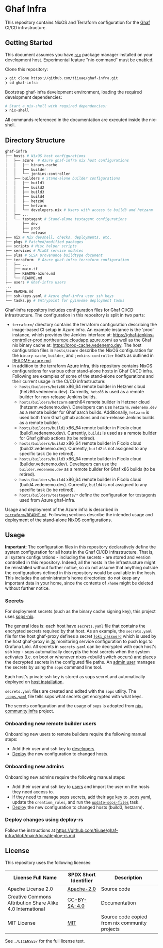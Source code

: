 <!--
SPDX-FileCopyrightText: 2022-2024 TII (SSRC) and the Ghaf contributors
SPDX-License-Identifier: CC-BY-SA-4.0
-->

# Ghaf Infra

This repository contains NixOS and Terraform configuration for the [Ghaf](https://github.com/tiiuae/ghaf) CI/CD infrastructure.

## Getting Started

This document assumes you have [`nix`](https://nixos.org/download.html) package manager installed on your development host.
Experimental feature "nix-command" must be enabled.

Clone this repository:

```bash
❯ git clone https://github.com/tiiuae/ghaf-infra.git
❯ cd ghaf-infra
```

Bootstrap ghaf-infra development environment, loading the required development dependencies:

```bash
# Start a nix-shell with required dependencies:
❯ nix-shell
```

All commands referenced in the documentation are executed inside the nix-shell.

## Directory Structure

```bash
ghaf-infra
├── hosts # NixOS host configurations
│   ├── azure  # Azure ghaf-infra nix host configurations
│   │   ├── binary-cache
│   │   ├── builder
│   │   └── jenkins-controller
│   ├── builders # Stand-alone builder configurations
│   │   ├── build1
│   │   ├── build2
│   │   ├── build3
│   │   ├── build4
│   │   ├── hetz86
│   │   ├── hetzarm
│   │   └── developers.nix # Users with access to build3 and hetzarm
│   ├── ...
│   └── testagent # Stand-alone testagent configurations
│       ├── dev
│       ├── prod
│       └── release
├── nix # Nix devshell, checks, deployments, etc.
├── pkgs # Patched/modified packages
├── scripts # Misc helper scripts
├── services # NixOS service modules
├── slsa # SLSA provenance buildtype document
├── terraform  # Azure ghaf-infra terraform configuration
│   ├── ...
│   ├── main.tf
│   ├── README-azure.md
│   └── README.md
├── users # Ghaf-infra users
...
├── README.md
├── ssh-keys.yaml # Azure ghaf-infra user ssh keys
└── tasks.py # Entrypoint for pyinvoke deployment tasks
```

Ghaf-infra repository includes configuration files for Ghaf CI/CD infrastructure.
The configuration in this repository is split in two parts:

- `terraform/` directory contains the terraform configuration describing the image-based CI setup in Azure infra. An example instance is the 'prod' instance, which provides the Jenkins interface at: <https://ghaf-jenkins-controller-prod.northeurope.cloudapp.azure.com/> as well as the Ghaf nix binary cache at: <https://prod-cache.vedenemo.dev>. The host configuration files in `hosts/azure` describe the NixOS configuration for the `binary-cache`, `builder`, and `jenkins-controller` hosts as outlined in [README-azure.md](https://github.com/tiiuae/ghaf-infra/blob/main/terraform/README-azure.md#image-based-builds).
- In addition to the terraform Azure infra, this repository contains NixOS configurations for various other stand-alone hosts in Ghaf CI/CD infra.
  Following are examples of some of the stand-alone configurations and their current usage in the CI/CD infrastructure:
  - `hosts/builders/hetz86` x86_64 remote builder in Hetzner cloud (hetz86.vedenemo.dev). Currently, `hetz86` is used as a remote builder for non-release Jenkins builds.
  - `hosts/builders/hetzarm` aarch64 remote builder in Hetzner cloud (hetzarm.vedenemo.dev). Developers can use `hetzarm.vedenemo.dev` as a remote builder for Ghaf aarch builds. Additionally, `hetzarm` is used both from Ghaf github actions and non-release Jenkins builds as a remote builder.
  - `hosts/builders/build1` x86_64 remote builder in Ficolo cloud (build1.vedenemo.dev). Currently, `build1` is used as a remote builder for Ghaf github actions (to be retired).
  - `hosts/builders/build2` x86_64 remote builder in Ficolo cloud (build2.vedenemo.dev). Currently, `build2` is not assigned to any specific task (to be retired).
  - `hosts/builders/build3` x86_64 remote builder in Ficolo cloud (builder.vedenemo.dev). Developers can use the `builder.vedenemo.dev` as a remote builder for Ghaf x86 builds (to be retired).
  - `hosts/builders/build4` x86_64 remote builder in Ficolo cloud (build4.vedenemo.dev). Currently, `build4` is not assigned to any specific task (to be retired).
  - `hosts/builders/testagents/*` define the configuration for testagents used from Azure ghaf-infra.

Usage and deployment of the Azure infra is described in [`terraform/README.md`](https://github.com/tiiuae/ghaf-infra/blob/main/terraform/README.md).
Following sections describe the intended usage and deployment of the stand-alone NixOS configurations.

## Usage

**Important**:
The configuration files in this repository declaratively define the system configuration for all hosts in the Ghaf CI/CD infrastructure. That is, all system configurations - including the secrets - are stored and version controlled in this repository. Indeed, all the hosts in the infrastructure might be reinstalled without further notice, so do not assume that anything outside the configurations defined in this repository would be available in the hosts. This includes the administrator's home directories: do not keep any important data in your home, since the contents of `/home` might be deleted without further notice.

### Secrets

For deployment secrets (such as the binary cache signing key), this project uses [sops-nix](https://github.com/Mic92/sops-nix).

The general idea is: each host have `secrets.yaml` file that contains the encrypted secrets required by that host. As an example, the `secrets.yaml` file for the host ghaf-proxy defines a secret [`loki_password`](https://github.com/tiiuae/ghaf-infra/blob/6be2cb637af86ddb1abd8bfb60160f81ce6581ca/hosts/ghaf-proxy/secrets.yaml#L2) which is used by the host ghaf-proxy in [its](https://github.com/tiiuae/ghaf-infra/blob/6be2cb637af86ddb1abd8bfb60160f81ce6581ca/hosts/ghaf-proxy/configuration.nix#L51) monitoring service configuration to push logs to Grafana Loki. All secrets in `secrets.yaml` can be decrypted with each host's ssh key - sops automatically decrypts the host secrets when the system activates (i.e. on boot or whenever nixos-rebuild switch occurs) and places the decrypted secrets in the configured file paths. An [admin user](https://github.com/tiiuae/ghaf-infra/blob/6be2cb637af86ddb1abd8bfb60160f81ce6581ca/.sops.yaml#L6-L12) manages the secrets by using the `sops` command line tool.

Each host's private ssh key is stored as sops secret and automatically deployed on [host installation](https://github.com/tiiuae/ghaf-infra/blob/6be2cb637af86ddb1abd8bfb60160f81ce6581ca/tasks.py#L438).

`secrets.yaml` files are created and edited with the `sops` utility. The [`.sops.yaml`](.sops.yaml) file tells sops what secrets get encrypted with what keys.

The secrets configuration and the usage of `sops` is adopted from [nix-community infra](https://github.com/nix-community/infra) project.

### Onboarding new remote builder users

Onboarding new users to remote builders require the following manual steps:

- Add their user and ssh key to [developers](./hosts/builders/developers.nix).
- [Deploy](./docs/deploy-rs.md) the new configuration to changed hosts.

### Onboarding new admins

Onboarding new admins require the following manual steps:

- Add their user and ssh key to [users](./users/) and import the user on the hosts they need access to.
- If they need to manage sops secrets, add their [age key](./docs/adapting-to-new-environments.md#add-your-admin-sops-key) to [.sops.yaml](.sops.yaml), update the `creation_rules`, and run the [`update-sops-files`](./docs/tasks.md#update-sops-files) task.
- [Deploy](./docs/deploy-rs.md) the new configuration to changed hosts (build3, hetzarm).

### Deploy changes using deploy-rs

Follow the instructions at <https://github.com/tiiuae/ghaf-infra/blob/main/docs/deploy-rs.md>

## License

This repository uses the following licenses:

| License Full Name | SPDX Short Identifier | Description
| --- | --- | ---
| Apache License 2.0 | [Apache-2.0](https://spdx.org/licenses/Apache-2.0.html) | Source code
| Creative Commons Attribution Share Alike 4.0 International | [CC-BY-SA-4.0](https://spdx.org/licenses/CC-BY-SA-4.0.html) | Documentation
| MIT License | [MIT](https://spdx.org/licenses/MIT.html) | Source code copied from nix community projects

See `./LICENSES/` for the full license text.
